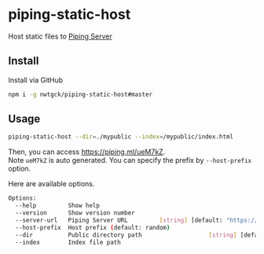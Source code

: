 # piping-static-host
Host static files to [Piping Server](https://github.com/nwtgck/piping-server)

## Install

Install via GitHub

```bash
npm i -g nwtgck/piping-static-host#master
```

## Usage

```bash
piping-static-host --dir=./mypublic --index=/mypublic/index.html
```

Then, you can access <https://piping.ml/ueM7kZ>.  
Note `ueM7kZ` is auto generated. You can specify the prefix by `--host-prefix` option.

Here are available options.
```bash
Options:
  --help         Show help                                             [boolean]
  --version      Show version number                                   [boolean]
  --server-url   Piping Server URL         [string] [default: "https://ppng.ml"]
  --host-prefix  Host prefix (default: random)                          [string]
  --dir          Public directory path                   [string] [default: "."]
  --index        Index file path                                        [string]
``` 
